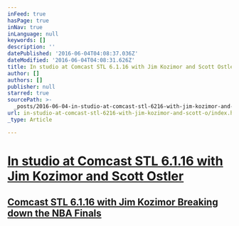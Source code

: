 ```yaml
---
inFeed: true
hasPage: true
inNav: true
inLanguage: null
keywords: []
description: ''
datePublished: '2016-06-04T04:08:37.036Z'
dateModified: '2016-06-04T04:08:31.626Z'
title: In studio at Comcast STL 6.1.16 with Jim Kozimor and Scott Ostler
author: []
authors: []
publisher: null
starred: true
sourcePath: >-
  _posts/2016-06-04-in-studio-at-comcast-stl-6216-with-jim-kozimor-and-scott-o.md
url: in-studio-at-comcast-stl-6216-with-jim-kozimor-and-scott-o/index.html
_type: Article

---
```

# [In studio at Comcast STL 6.1.16 with Jim Kozimor and Scott Ostler][0]

## [Comcast STL 6.1.16 with Jim Kozimor ][0][Breaking down the NBA Finals][0]

[0]: https://youtu.be/4sAnziFcjfo